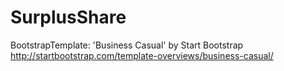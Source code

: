 # SurplusShare

BootstrapTemplate: 'Business Casual' by Start Bootstrap
http://startbootstrap.com/template-overviews/business-casual/
